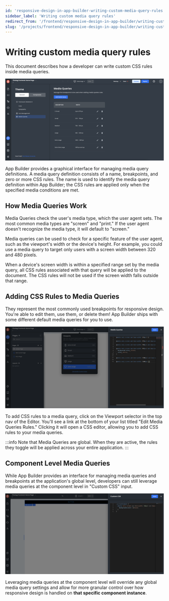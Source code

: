 ```yaml
---
id: 'responsive-design-in-app-builder-writing-custom-media-query-rules'
sidebar_label: 'Writing custom media query rules'
redirect_from: '/frontend/responsive-design-in-app-builder/writing-custom-media-query-rules'
slug: '/projects/frontend/responsive-design-in-app-builder/writing-custom-media-query-rules'
---
```


# Writing custom media query rules

This document describes how a developer can write custom CSS rules inside media queries.

![Managing media query definitions in App Builder.](./_images/ab-custom-styling-theme-media-queries-1.png)

App Builder provides a graphical interface for managing media query definitions. A media query definition consists of a name, breakpoints, and zero or more CSS rules. The name is used to identify the media query definition within App Builder; the CSS rules are applied only when the specified media conditions are met.

## How Media Queries Work

Media Queries check the user's media type, which the user agent sets. The most common media types are "screen" and "print." If the user agent doesn't recognize the media type, it will default to "screen."

Media queries can be used to check for a specific feature of the user agent, such as the viewport's width or the device's height. For example, you could use a media query to target only users with a screen width between 320 and 480 pixels.

When a device's screen width is within a specified range set by the media query, all CSS rules associated with that query will be applied to the document. The CSS rules will not be used if the screen width falls outside that range.

## Adding CSS Rules to Media Queries

They represent the most commonly used breakpoints for responsive design. You're able to edit them, use them, or delete them! App Builder ships with some different default media queries for you to use.

![Theme editor with CSS Rules in Media Queries](./_images/ab-custom-styling-theme-media-queries-3.png)

To add CSS rules to a media query, click on the Viewport selector in the top nav of the Editor. You'll see a link at the bottom of your list titled "Edit Media Queries Rules." Clicking it will open a CSS editor, allowing you to add CSS rules to your media queries.

:::info
Note that Media Queries are global. When they are active, the rules they toggle will be applied across your entire application.
:::

## Component Level Media Queries

While App Builder provides an interface for managing media queries and breakpoints at the application's global level, developers can still leverage media queries at the component level in "Custom CSS" input.

![Custom CSS Rules in Media Queries on Components](./_images/ab-custom-styling-theme-media-queries-4.png)

Leveraging media queries at the component level will override any global media query settings and allow for more granular control over how responsive design is handled on **that specific component instance**.
